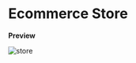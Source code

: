 # Ecommerce Store

**Preview**

![store](https://github.com/MuhammadAli13562/Ali-Ecommerce-Store/assets/40227926/eb936efb-a7df-40e6-8e63-63553e6a36af)
